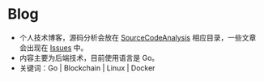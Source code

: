 # Blog
- 个人技术博客，源码分析会放在 [SourceCodeAnalysis](https://github.com/LLLeon/Blog/tree/master/SourceCodeAnalysis) 相应目录，一些文章会出现在 [Issues](https://github.com/LLLeon/Blog/issues) 中。
- 内容主要为后端技术，目前使用语言是 Go。
- 关键词：Go | Blockchain | Linux | Docker

